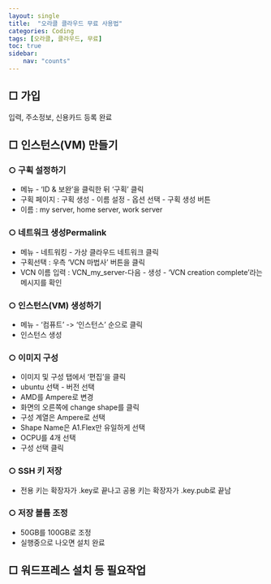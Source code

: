 ```yaml
---
layout: single
title:  "오라클 클라우드 무료 사용법"
categories: Coding
tags: [오라클, 클라우드, 무료]
toc: true
sidebar:
    nav: "counts"
---
```


## □ 가입

입력, 주소정보, 신용카드 등록 완료

## □ 인스턴스(VM) 만들기

### ○ 구획 설정하기

- 메뉴 - ‘ID & 보완’을 클릭한 뒤 ‘구획’ 클릭
- 구획 페이지 : 구획 생성 - 이름 설정 - 옵션 선택 - 구획 생성 버튼
- 이름 : my server, home server, work server

### ○ 네트워크 생성Permalink
- 메뉴 - 네트워킹 - 가상 클라우드 네트워크 클릭
- 구획선택 : 우측 ‘VCN 마법사’ 버튼을 클릭
- VCN 이름 입력 : VCN_my_server-다음 - 생성 - ‘VCN creation complete’라는 메시지를 확인

### ○ 인스턴스(VM) 생성하기

- 메뉴 - ‘컴퓨트’ -> ‘인스턴스’ 순으로 클릭
- 인스턴스 생성

### ○ 이미지 구성

- 이미지 및 구성 탭에서 ‘편집’을 클릭
- ubuntu 선택 - 버전 선택
- AMD를 Ampere로 변경
- 화면의 오른쪽에 change shape를 클릭
- 구성 계열은 Ampere로 선택
- Shape Name은 A1.Flex만 유일하게 선택
- OCPU를 4개 선택
- 구성 선택 클릭

### ○ SSH 키 저장

- 전용 키는 확장자가 .key로 끝나고 공용 키는 확장자가 .key.pub로 끝남

### ○ 저장 볼륨 조정

- 50GB를 100GB로 조정
- 실행중으로 나오면 설치 완료

## □ 워드프레스 설치 등 필요작업